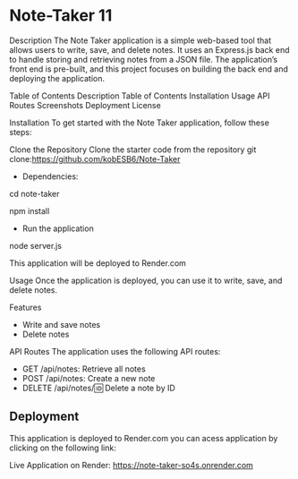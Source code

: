 # Note-Taker 11


Description
The Note Taker application is a simple web-based tool that allows users to write, save, and delete notes. It uses an Express.js back end to handle storing and retrieving notes from a JSON file. The application’s front end is pre-built, and this project focuses on building the back end and deploying the application.


Table of Contents
Description
Table of Contents
Installation
Usage
API Routes
Screenshots
Deployment
License

Installation
To get started with the Note Taker application, follow these steps:

Clone the Repository
Clone the starter code from the repository git clone:<https://github.com/kobESB6/Note-Taker>

- Dependencies:

cd note-taker

npm install

- Run the application

node server.js


This application will be deployed to Render.com


Usage 
Once the application is deployed, you can use it to write, save, and delete notes.

Features
- Write and save notes
- Delete notes

API Routes
The application uses the following API routes:

- GET /api/notes: Retrieve all notes
- POST /api/notes: Create a new note
- DELETE /api/notes/:id: Delete a note by ID


## Deployment 

This application is deployed to Render.com you can acess application by clicking on the following link:

Live Application on Render:
 <https://note-taker-so4s.onrender.com>
